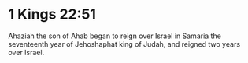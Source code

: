 # 1 Kings 22:51

Ahaziah the son of Ahab began to reign over Israel in Samaria the seventeenth year of Jehoshaphat king of Judah, and reigned two years over Israel.